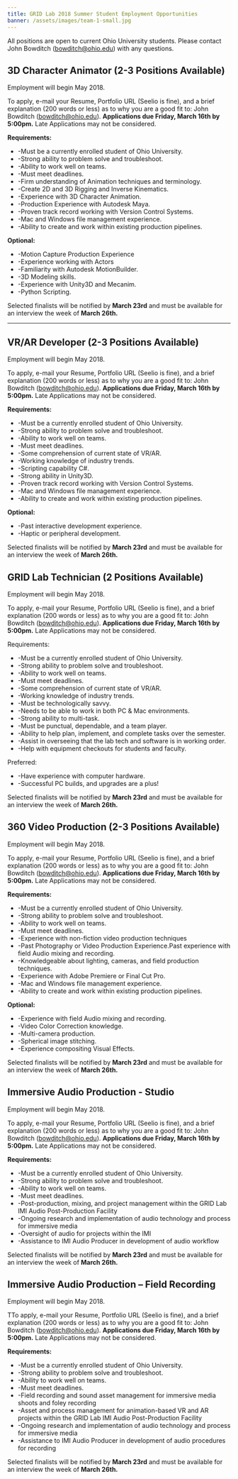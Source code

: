 ```yaml
---
title: GRID Lab 2018 Summer Student Employment Opportunities
banner: /assets/images/team-1-small.jpg
---
```


All positions are open to current Ohio University students.  Please contact John Bowditch (bowditch@ohio.edu) with any questions.

3D Character Animator (2-3 Positions Available)
-----
 Employment will begin May 2018.  
 
To apply, e-mail your Resume, Portfolio URL (Seelio is fine), and a brief explanation (200 words or less) as to why you are a good fit to: John Bowditch (bowditch@ohio.edu). **Applications due Friday, March 16th by 5:00pm.**  Late Applications may not be considered.

**Requirements:**
*	-Must be a currently enrolled student of Ohio University.
*	-Strong ability to problem solve and troubleshoot.
*	-Ability to work well on teams.
*	-Must meet deadlines.
*	-Firm understanding of Animation techniques and terminology.
*	-Create 2D and 3D Rigging and Inverse Kinematics.
*	-Experience with 3D Character Animation.
*	-Production Experience with Autodesk Maya.
*	-Proven track record working with Version Control Systems.
*	-Mac and Windows file management experience.
*	-Ability to create and work within existing production pipelines.

**Optional:**
*	-Motion Capture Production Experience
*	-Experience working with Actors
*	-Familiarity with Autodesk MotionBuilder.
*	-3D Modeling skills.
*	-Experience with Unity3D and Mecanim.
*	-Python Scripting.

Selected finalists will be notified by **March 23rd** and must be available for an interview the week of **March 26th.**

*****

VR/AR Developer (2-3 Positions Available)
-----
Employment will begin May 2018.

To apply, e-mail your Resume, Portfolio URL (Seelio is fine), and a brief explanation (200 words or less) as to why you are a good fit to: John Bowditch (bowditch@ohio.edu). **Applications due Friday, March 16th by 5:00pm.**  Late Applications may not be considered.

**Requirements:**
*	-Must be a currently enrolled student of Ohio University.
*	-Strong ability to problem solve and troubleshoot.
*	-Ability to work well on teams.
*	-Must meet deadlines.
*	-Some comprehension of current state of VR/AR.
*	-Working knowledge of industry trends.
*	-Scripting capability C#.
*	-Strong ability in Unity3D.
*	-Proven track record working with Version Control Systems.
*	-Mac and Windows file management experience.
*	-Ability to create and work within existing production pipelines.

**Optional:**
*	-Past interactive development experience.
*	-Haptic or peripheral development.

Selected finalists will be notified by **March 23rd** and must be available for an interview the week of **March 26th.**

GRID Lab Technician (2 Positions Available)
-----
Employment will begin May 2018.

To apply, e-mail your Resume, Portfolio URL (Seelio is fine), and a brief explanation (200 words or less) as to why you are a good fit to: John Bowditch (bowditch@ohio.edu). **Applications due Friday, March 16th by 5:00pm.**  Late Applications may not be considered.

Requirements:
* -Must be a currently enrolled student of Ohio University.
* -Strong ability to problem solve and troubleshoot.
* -Ability to work well on teams.
* -Must meet deadlines.
* -Some comprehension of current state of VR/AR.
* -Working knowledge of industry trends.
* -Must be technologically savvy.
* -Needs to be able to work in both PC & Mac environments.
* -Strong ability to multi-task.
* -Must be punctual, dependable, and a team player.
* -Ability to help plan, implement, and complete tasks over the semester.
* -Assist in overseeing that the lab tech and software is in working order.
* -Help with equipment checkouts for students and faculty.

Preferred:
* -Have experience with computer hardware.
* -Successful PC builds, and upgrades are a plus!

Selected finalists will be notified by **March 23rd** and must be available for an interview the week of **March 26th.**

360 Video Production (2-3 Positions Available)
-----
Employment will begin May 2018.

To apply, e-mail your Resume, Portfolio URL (Seelio is fine), and a brief explanation (200 words or less) as to why you are a good fit to: John Bowditch (bowditch@ohio.edu). **Applications due Friday, March 16th by 5:00pm.**  Late Applications may not be considered.

**Requirements:**
*	-Must be a currently enrolled student of Ohio University.
*	-Strong ability to problem solve and troubleshoot.
*	-Ability to work well on teams.
*	-Must meet deadlines.
*	-Experience with non-fiction video production techniques
*	-Past Photography or Video Production Experience.Past experience with field Audio mixing and recording.
*	-Knowledgeable about lighting, cameras, and field production techniques.
*	-Experience with Adobe Premiere or Final Cut Pro.
*	-Mac and Windows file management experience.
*	-Ability to create and work within existing production pipelines.

**Optional:**
*	-Experience with field Audio mixing and recording.
*	-Video Color Correction knowledge.
*	-Multi-camera production.
*	-Spherical image stitching.
*	-Experience compositing Visual Effects.


Selected finalists will be notified by **March 23rd** and must be available for an interview the week of **March 26th.**

Immersive Audio Production - Studio
-----
Employment will begin May 2018.

To apply, e-mail your Resume, Portfolio URL (Seelio is fine), and a brief explanation (200 words or less) as to why you are a good fit to: John Bowditch (bowditch@ohio.edu). **Applications due Friday, March 16th by 5:00pm.**  Late Applications may not be considered.

**Requirements:**
*	-Must be a currently enrolled student of Ohio University.
*	-Strong ability to problem solve and troubleshoot.
*	-Ability to work well on teams.
*	-Must meet deadlines.
*	-Post-production, mixing, and project management within the GRID Lab IMI Audio Post-Production Facility
*	-Ongoing research and implementation of audio technology and process for immersive media
*	-Oversight of audio for projects within the IMI
*	-Assistance to IMI Audio Producer in development of audio workflow


Selected finalists will be notified by **March 23rd** and must be available for an interview the week of **March 26th.**

Immersive Audio Production – Field Recording
-----
Employment will begin May 2018.

TTo apply, e-mail your Resume, Portfolio URL (Seelio is fine), and a brief explanation (200 words or less) as to why you are a good fit to: John Bowditch (bowditch@ohio.edu). **Applications due Friday, March 16th by 5:00pm.**  Late Applications may not be considered.

**Requirements:**
*	-Must be a currently enrolled student of Ohio University.
*	-Strong ability to problem solve and troubleshoot.
*	-Ability to work well on teams.
*	-Must meet deadlines.
*	-Field recording and sound asset management for immersive media shoots and foley recording
*	-Asset and process management for animation-based VR and AR projects within the GRID Lab IMI Audio Post-Production Facility
*	-Ongoing research and implementation of audio technology and process for immersive media
*	-Assistance to IMI Audio Producer in development of audio procedures for recording

Selected finalists will be notified by **March 23rd** and must be available for an interview the week of **March 26th.**
